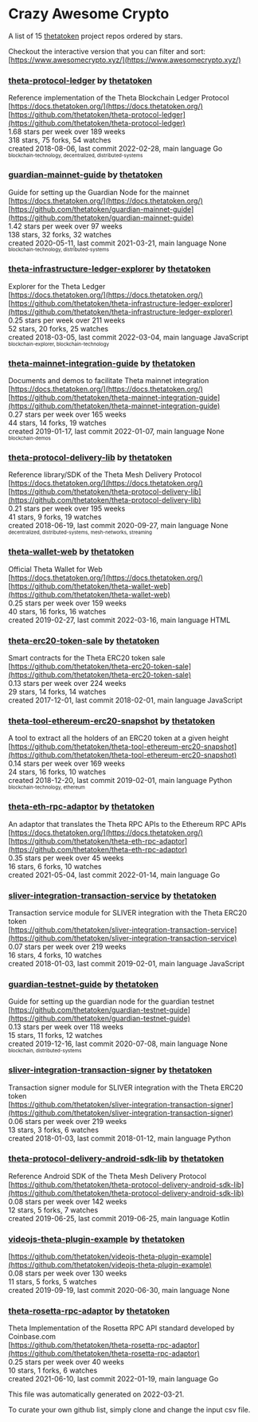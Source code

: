 # Crazy Awesome Crypto
A list of 15 [thetatoken](https://github.com/thetatoken) project repos ordered by stars.  

Checkout the interactive version that you can filter and sort: 
[https://www.awesomecrypto.xyz/](https://www.awesomecrypto.xyz/)  


### [theta-protocol-ledger](https://github.com/thetatoken/theta-protocol-ledger) by [thetatoken](https://github.com/thetatoken)  
Reference implementation of the Theta Blockchain Ledger Protocol  
[https://docs.thetatoken.org/](https://docs.thetatoken.org/)  
[https://github.com/thetatoken/theta-protocol-ledger](https://github.com/thetatoken/theta-protocol-ledger)  
1.68 stars per week over 189 weeks  
318 stars, 75 forks, 54 watches  
created 2018-08-06, last commit 2022-02-28, main language Go  
<sub><sup>blockchain-technology, decentralized, distributed-systems</sup></sub>


### [guardian-mainnet-guide](https://github.com/thetatoken/guardian-mainnet-guide) by [thetatoken](https://github.com/thetatoken)  
Guide for setting up the Guardian Node for the mainnet  
[https://docs.thetatoken.org/](https://docs.thetatoken.org/)  
[https://github.com/thetatoken/guardian-mainnet-guide](https://github.com/thetatoken/guardian-mainnet-guide)  
1.42 stars per week over 97 weeks  
138 stars, 32 forks, 32 watches  
created 2020-05-11, last commit 2021-03-21, main language None  
<sub><sup>blockchain-technology, distributed-systems</sup></sub>


### [theta-infrastructure-ledger-explorer](https://github.com/thetatoken/theta-infrastructure-ledger-explorer) by [thetatoken](https://github.com/thetatoken)  
Explorer for the Theta Ledger  
[https://docs.thetatoken.org/](https://docs.thetatoken.org/)  
[https://github.com/thetatoken/theta-infrastructure-ledger-explorer](https://github.com/thetatoken/theta-infrastructure-ledger-explorer)  
0.25 stars per week over 211 weeks  
52 stars, 20 forks, 25 watches  
created 2018-03-05, last commit 2022-03-04, main language JavaScript  
<sub><sup>blockchain-explorer, blockchain-technology</sup></sub>


### [theta-mainnet-integration-guide](https://github.com/thetatoken/theta-mainnet-integration-guide) by [thetatoken](https://github.com/thetatoken)  
Documents and demos to facilitate Theta mainnet integration  
[https://docs.thetatoken.org/](https://docs.thetatoken.org/)  
[https://github.com/thetatoken/theta-mainnet-integration-guide](https://github.com/thetatoken/theta-mainnet-integration-guide)  
0.27 stars per week over 165 weeks  
44 stars, 14 forks, 19 watches  
created 2019-01-17, last commit 2022-01-07, main language None  
<sub><sup>blockchain-demos</sup></sub>


### [theta-protocol-delivery-lib](https://github.com/thetatoken/theta-protocol-delivery-lib) by [thetatoken](https://github.com/thetatoken)  
Reference library/SDK of the Theta Mesh Delivery Protocol  
[https://docs.thetatoken.org/](https://docs.thetatoken.org/)  
[https://github.com/thetatoken/theta-protocol-delivery-lib](https://github.com/thetatoken/theta-protocol-delivery-lib)  
0.21 stars per week over 195 weeks  
41 stars, 9 forks, 19 watches  
created 2018-06-19, last commit 2020-09-27, main language None  
<sub><sup>decentralized, distributed-systems, mesh-networks, streaming</sup></sub>


### [theta-wallet-web](https://github.com/thetatoken/theta-wallet-web) by [thetatoken](https://github.com/thetatoken)  
Official Theta Wallet for Web  
[https://docs.thetatoken.org/](https://docs.thetatoken.org/)  
[https://github.com/thetatoken/theta-wallet-web](https://github.com/thetatoken/theta-wallet-web)  
0.25 stars per week over 159 weeks  
40 stars, 16 forks, 16 watches  
created 2019-02-27, last commit 2022-03-16, main language HTML  


### [theta-erc20-token-sale](https://github.com/thetatoken/theta-erc20-token-sale) by [thetatoken](https://github.com/thetatoken)  
Smart contracts for the Theta ERC20 token sale  
[https://github.com/thetatoken/theta-erc20-token-sale](https://github.com/thetatoken/theta-erc20-token-sale)  
0.13 stars per week over 224 weeks  
29 stars, 14 forks, 14 watches  
created 2017-12-01, last commit 2018-02-01, main language JavaScript  


### [theta-tool-ethereum-erc20-snapshot](https://github.com/thetatoken/theta-tool-ethereum-erc20-snapshot) by [thetatoken](https://github.com/thetatoken)  
A tool to extract all the holders of an ERC20 token at a given height  
[https://github.com/thetatoken/theta-tool-ethereum-erc20-snapshot](https://github.com/thetatoken/theta-tool-ethereum-erc20-snapshot)  
0.14 stars per week over 169 weeks  
24 stars, 16 forks, 10 watches  
created 2018-12-20, last commit 2019-02-01, main language Python  
<sub><sup>blockchain-technology, ethereum</sup></sub>


### [theta-eth-rpc-adaptor](https://github.com/thetatoken/theta-eth-rpc-adaptor) by [thetatoken](https://github.com/thetatoken)  
An adaptor that translates the Theta RPC APIs to the Ethereum RPC APIs  
[https://docs.thetatoken.org/](https://docs.thetatoken.org/)  
[https://github.com/thetatoken/theta-eth-rpc-adaptor](https://github.com/thetatoken/theta-eth-rpc-adaptor)  
0.35 stars per week over 45 weeks  
16 stars, 6 forks, 10 watches  
created 2021-05-04, last commit 2022-01-14, main language Go  


### [sliver-integration-transaction-service](https://github.com/thetatoken/sliver-integration-transaction-service) by [thetatoken](https://github.com/thetatoken)  
Transaction service module for SLIVER integration with the Theta ERC20 token  
[https://github.com/thetatoken/sliver-integration-transaction-service](https://github.com/thetatoken/sliver-integration-transaction-service)  
0.07 stars per week over 219 weeks  
16 stars, 4 forks, 10 watches  
created 2018-01-03, last commit 2019-02-01, main language JavaScript  


### [guardian-testnet-guide](https://github.com/thetatoken/guardian-testnet-guide) by [thetatoken](https://github.com/thetatoken)  
Guide for setting up the guardian node for the guardian testnet  
[https://github.com/thetatoken/guardian-testnet-guide](https://github.com/thetatoken/guardian-testnet-guide)  
0.13 stars per week over 118 weeks  
15 stars, 11 forks, 12 watches  
created 2019-12-16, last commit 2020-07-08, main language None  
<sub><sup>blockchain, distributed-systems</sup></sub>


### [sliver-integration-transaction-signer](https://github.com/thetatoken/sliver-integration-transaction-signer) by [thetatoken](https://github.com/thetatoken)  
Transaction signer module for SLIVER integration with the Theta ERC20 token  
[https://github.com/thetatoken/sliver-integration-transaction-signer](https://github.com/thetatoken/sliver-integration-transaction-signer)  
0.06 stars per week over 219 weeks  
13 stars, 3 forks, 6 watches  
created 2018-01-03, last commit 2018-01-12, main language Python  


### [theta-protocol-delivery-android-sdk-lib](https://github.com/thetatoken/theta-protocol-delivery-android-sdk-lib) by [thetatoken](https://github.com/thetatoken)  
Reference Android SDK of the Theta Mesh Delivery Protocol  
[https://github.com/thetatoken/theta-protocol-delivery-android-sdk-lib](https://github.com/thetatoken/theta-protocol-delivery-android-sdk-lib)  
0.08 stars per week over 142 weeks  
12 stars, 5 forks, 7 watches  
created 2019-06-25, last commit 2019-06-25, main language Kotlin  


### [videojs-theta-plugin-example](https://github.com/thetatoken/videojs-theta-plugin-example) by [thetatoken](https://github.com/thetatoken)  
  
[https://github.com/thetatoken/videojs-theta-plugin-example](https://github.com/thetatoken/videojs-theta-plugin-example)  
0.08 stars per week over 130 weeks  
11 stars, 5 forks, 5 watches  
created 2019-09-19, last commit 2020-06-30, main language None  


### [theta-rosetta-rpc-adaptor](https://github.com/thetatoken/theta-rosetta-rpc-adaptor) by [thetatoken](https://github.com/thetatoken)  
Theta Implementation of the Rosetta RPC API standard developed by Coinbase.com  
[https://github.com/thetatoken/theta-rosetta-rpc-adaptor](https://github.com/thetatoken/theta-rosetta-rpc-adaptor)  
0.25 stars per week over 40 weeks  
10 stars, 1 forks, 6 watches  
created 2021-06-10, last commit 2022-01-19, main language Go  


This file was automatically generated on 2022-03-21.  

To curate your own github list, simply clone and change the input csv file.  